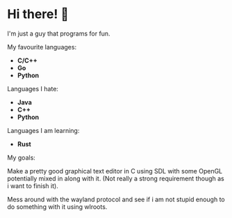 # Hi there! 👋
I'm just a guy that programs for fun.

My favourite languages:
- **C/C++**
- **Go**
- **Python**


Languages I hate:
- **Java**
- **C++**
- **Python**

Languages I am learning:

- **Rust**


My goals:

Make a pretty good graphical text editor in C using SDL with some OpenGL potentially mixed in along with it. (Not really a strong requirement though as i want to finish it).

Mess around with the wayland protocol and see if i am not stupid enough to do something with it using wlroots.